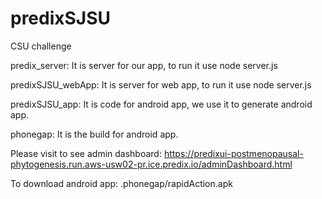# predixSJSU
CSU challenge

predix_server:
It is server for our app, to run it use node server.js

predixSJSU_webApp:
It is server for web app, to run it use node server.js

predixSJSU_app:
It is code for android app, we use it to generate android app.

phonegap:
It is the build for android app.

Please visit to see admin dashboard:
https://predixui-postmenopausal-phytogenesis.run.aws-usw02-pr.ice.predix.io/adminDashboard.html

To download android app:
.phonegap/rapidAction.apk
